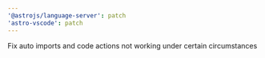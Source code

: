 ```yaml
---
'@astrojs/language-server': patch
'astro-vscode': patch
---
```


Fix auto imports and code actions not working under certain circumstances
